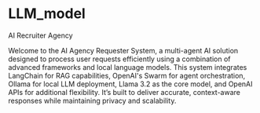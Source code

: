 # LLM_model
 AI Recruiter Agency

Welcome to the AI Agency Requester System, a multi-agent AI solution designed to process user requests efficiently using a combination of advanced frameworks and local language models. This system integrates LangChain for RAG capabilities, OpenAI's Swarm for agent orchestration, Ollama for local LLM deployment, Llama 3.2 as the core model, and OpenAI APIs for additional flexibility. It’s built to deliver accurate, context-aware responses while maintaining privacy and scalability.
